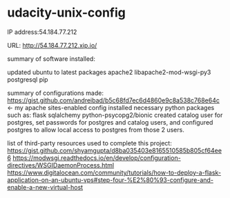 # udacity-unix-config

 IP address:54.184.77.212
 
 URL: http://54.184.77.212.xip.io/
 
 summary of software installed:
 
 updated ubuntu to latest packages
 apache2
 libapache2-mod-wsgi-py3
 postgresql
 pip
 
 summary of configurations made:
 https://gist.github.com/andreibad/b5c68fd7ec6d4860e9c8a538c768e64c <- my apache sites-enabled config 
 installed necessary python packages such as:
 flask
 sqlalchemy
 python-psycopg2/bionic
 created catalog user for postgres, set passwords for postgres and catalog users, and configured postgres to allow local access to postgres from those 2 users. 
 
 
 
 list of third-party resources used to complete this project:
 https://gist.github.com/shyamgupta/d8ba035403e8165510585b805cf64ee6
 https://modwsgi.readthedocs.io/en/develop/configuration-directives/WSGIDaemonProcess.html
 https://www.digitalocean.com/community/tutorials/how-to-deploy-a-flask-application-on-an-ubuntu-vps#step-four-%E2%80%93-configure-and-enable-a-new-virtual-host
